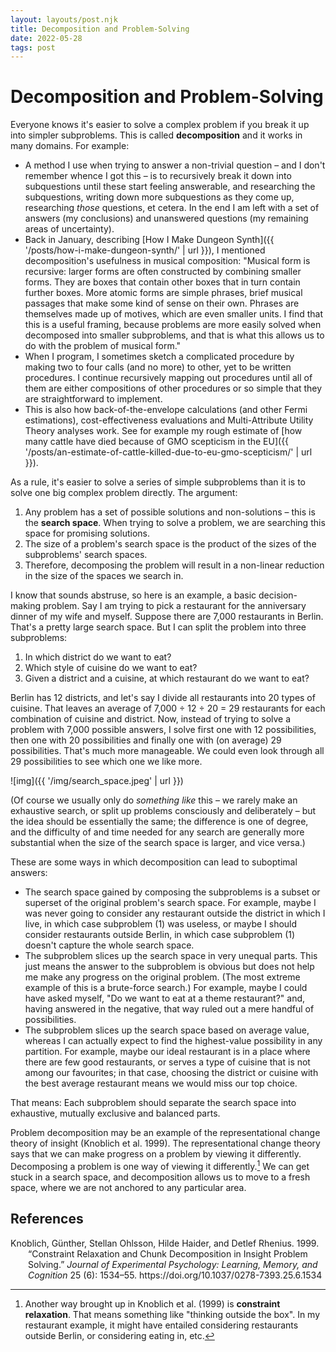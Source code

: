 ```yaml
---
layout: layouts/post.njk
title: Decomposition and Problem-Solving
date: 2022-05-28
tags: post
---
```


# Decomposition and Problem-Solving

Everyone knows it's easier to solve a complex problem if you break it up into simpler subproblems. This is called **decomposition** and it works in many domains. For example:

- A method I use when trying to answer a non-trivial question – and I don't remember whence I got this – is to recursively break it down into subquestions until these start feeling answerable, and researching the subquestions, writing down more subquestions as they come up, researching _those_ questions, et cetera. In the end I am left with a set of answers (my conclusions) and unanswered questions (my remaining areas of uncertainty).
- Back in January, describing [How I Make Dungeon Synth]({{ '/posts/how-i-make-dungeon-synth/' | url }}), I mentioned decomposition's usefulness in musical composition: "Musical form is recursive: larger forms are often constructed by combining smaller forms. They are boxes that contain other boxes that in turn contain further boxes. More atomic forms are simple phrases, brief musical passages that make some kind of sense on their own. Phrases are themselves made up of motives, which are even smaller units. I find that this is a useful framing, because problems are more easily solved when decomposed into smaller subproblems, and that is what this allows us to do with the problem of musical form."
- When I program, I sometimes sketch a complicated procedure by making two to four calls (and no more) to other, yet to be written procedures. I continue recursively mapping out procedures until all of them are either compositions of other procedures or so simple that they are straightforward to implement.
- This is also how back-of-the-envelope calculations (and other Fermi estimations), cost-effectiveness evaluations and Multi-Attribute Utility Theory analyses work. See for example my rough estimate of [how many cattle have died because of GMO scepticism in the EU]({{ '/posts/an-estimate-of-cattle-killed-due-to-eu-gmo-scepticism/' | url }}).

As a rule, it's easier to solve a series of simple subproblems than it is to solve one big complex problem directly. The argument:

1. Any problem has a set of possible solutions and non-solutions – this is the **search space**. When trying to solve a problem, we are searching this space for promising solutions.
2. The size of a problem's search space is the product of the sizes of the subproblems' search spaces.
3. Therefore, decomposing the problem will result in a non-linear reduction in the size of the spaces we search in.

I know that sounds abstruse, so here is an example, a basic decision-making problem. Say I am trying to pick a restaurant for the anniversary dinner of my wife and myself. Suppose there are 7,000 restaurants in Berlin. That's a pretty large search space. But I can split the problem into three subproblems:

1. In which district do we want to eat?
2. Which style of cuisine do we want to eat?
3. Given a district and a cuisine, at which restaurant do we want to eat?

Berlin has 12 districts, and let's say I divide all restaurants into 20 types of cuisine. That leaves an average of 7,000 ÷ 12 ÷ 20 = 29 restaurants for each combination of cuisine and district. Now, instead of trying to solve a problem with 7,000 possible answers, I solve first one with 12 possibilities, then one with 20 possibilities and finally one with (on average) 29 possibilities. That's much more manageable. We could even look through all 29 possibilities to see which one we like more.

![img]({{ '/img/search_space.jpeg' | url }})

(Of course we usually only do _something like_ this – we rarely make an exhaustive search, or split up problems consciously and deliberately – but the idea should be essentially the same; the difference is one of degree, and the difficulty of and time needed for any search are generally more substantial when the size of the search space is larger, and vice versa.)

These are some ways in which decomposition can lead to suboptimal answers:

- The search space gained by composing the subproblems is a subset or superset of the original problem's search space. For example, maybe I was never going to consider any restaurant outside the district in which I live, in which case subproblem (1) was useless, or maybe I should consider restaurants outside Berlin, in which case subproblem (1) doesn't capture the whole search space.
- The subproblem slices up the search space in very unequal parts. This just means the answer to the subproblem is obvious but does not help me make any progress on the original problem. (The most extreme example of this is a brute-force search.) For example, maybe I could have asked myself, "Do we want to eat at a theme restaurant?" and, having answered in the negative, that way ruled out a mere handful of possibilities.
- The subproblem slices up the search space based on average value, whereas I can actually expect to find the highest-value possibility in any partition. For example, maybe our ideal restaurant is in a place where there are few good restaurants, or serves a type of cuisine that is not among our favourites; in that case, choosing the district or cuisine with the best average restaurant means we would miss our top choice.

That means: Each subproblem should separate the search space into exhaustive, mutually exclusive and balanced parts.

Problem decomposition may be an example of the representational change theory of insight (Knoblich et al. 1999). The representational change theory says that we can make progress on a problem by viewing it differently. Decomposing a problem is one way of viewing it differently.[^1] We can get stuck in a search space, and decomposition allows us to move to a fresh space, where we are not anchored to any particular area.

## References

<style>.csl-entry{text-indent: -2em; margin-left: 2em;}</style><div class="csl-bib-body">
  <div class="csl-entry">Knoblich, Günther, Stellan Ohlsson, Hilde Haider, and Detlef Rhenius. 1999. “Constraint Relaxation and Chunk Decomposition in Insight Problem Solving.” <i>Journal of Experimental Psychology: Learning, Memory, and Cognition</i> 25 (6): 1534–55. https://doi.org/10.1037/0278-7393.25.6.1534</div>
</div>

[^1]: Another way brought up in Knoblich et al. (1999) is **constraint relaxation**. That means something like "thinking outside the box". In my restaurant example, it might have entailed considering restaurants outside Berlin, or considering eating in, etc.
